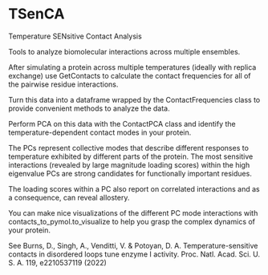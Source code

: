 # TSenCA

Temperature SENsitive Contact Analysis

Tools to analyze biomolecular interactions across multiple ensembles.

After simulating a protein across multiple temperatures (ideally with replica exchange) use GetContacts to calculate the contact frequencies for all of the pairwise residue interactions.

Turn this data into a dataframe wrapped by the ContactFrequencies class to provide convenient methods to analyze the data.

Perform PCA on this data with the ContactPCA class and identify the temperature-dependent contact modes in your protein.

The PCs represent collective modes that describe different responses to temperature exhibited by different parts of the protein.  The most sensitive interactions (revealed by large magnitude loading scores) within the high eigenvalue PCs are strong candidates for functionally important residues.

The loading scores within a PC also report on correlated interactions and as a consequence, can reveal allostery.

You can make nice visualizations of the different PC mode interactions with contacts_to_pymol.to_visualize to help you grasp the complex dynamics of your protein.

See Burns, D., Singh, A., Venditti, V. & Potoyan, D. A. Temperature-sensitive contacts in disordered loops tune enzyme I activity. Proc. Natl. Acad. Sci. U. S. A. 119, e2210537119 (2022)
